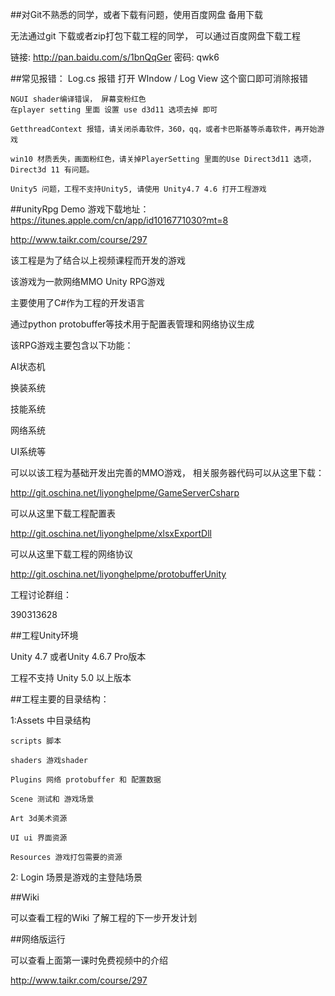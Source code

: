 ##对Git不熟悉的同学，或者下载有问题，使用百度网盘 备用下载

无法通过git 下载或者zip打包下载工程的同学， 可以通过百度网盘下载工程

链接: http://pan.baidu.com/s/1bnQqGer 密码: qwk6


##常见报错：
    Log.cs 报错
    打开 WIndow / Log View 这个窗口即可消除报错

    NGUI shader编译错误， 屏幕变粉红色
    在player setting 里面 设置 use d3d11 选项去掉 即可

    GetthreadContext 报错，请关闭杀毒软件，360，qq，或者卡巴斯基等杀毒软件，再开始游戏

    win10 材质丢失，画面粉红色，请关掉PlayerSetting 里面的Use Direct3d11 选项，Direct3d 11 有问题。

    Unity5 问题，工程不支持Unity5, 请使用 Unity4.7 4.6 打开工程游戏


##unityRpg
Demo 游戏下载地址：
https://itunes.apple.com/cn/app/id1016771030?mt=8


http://www.taikr.com/course/297

该工程是为了结合以上视频课程而开发的游戏

该游戏为一款网络MMO Unity RPG游戏

主要使用了C#作为工程的开发语言

通过python protobuffer等技术用于配置表管理和网络协议生成

该RPG游戏主要包含以下功能：

AI状态机

换装系统

技能系统

网络系统

UI系统等

可以以该工程为基础开发出完善的MMO游戏， 相关服务器代码可以从这里下载：

http://git.oschina.net/liyonghelpme/GameServerCsharp

可以从这里下载工程配置表

http://git.oschina.net/liyonghelpme/xlsxExportDll

可以从这里下载工程的网络协议

http://git.oschina.net/liyonghelpme/protobufferUnity

工程讨论群组：

390313628

##工程Unity环境

Unity 4.7 或者Unity 4.6.7  Pro版本

工程不支持 Unity 5.0 以上版本


##工程主要的目录结构：

1:Assets 中目录结构

    scripts 脚本

    shaders 游戏shader

    Plugins 网络 protobuffer 和 配置数据

    Scene 测试和 游戏场景

    Art 3d美术资源

    UI ui 界面资源

    Resources 游戏打包需要的资源

2: Login 场景是游戏的主登陆场景

##Wiki

可以查看工程的Wiki 了解工程的下一步开发计划



##网络版运行

可以查看上面第一课时免费视频中的介绍

http://www.taikr.com/course/297